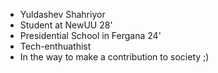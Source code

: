 - Yuldashev Shahriyor
- Student at NewUU 28'
- Presidential School in Fergana 24'
- Tech-enthuathist
- In the way to make a contribution to society ;)
